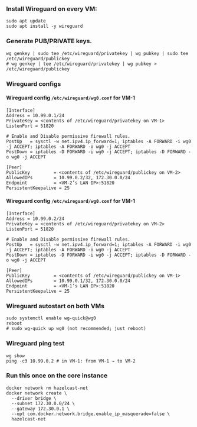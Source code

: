 ### Install Wireguard on every VM:
```
sudo apt update
sudo apt install -y wireguard
```

### Generate PUB/PRIVATE keys.
```
wg genkey | sudo tee /etc/wireguard/privatekey | wg pubkey | sudo tee /etc/wireguard/publickey
# wg genkey | tee /etc/wireguard/privatekey | wg pubkey > /etc/wireguard/publickey
```

### Wireguard configs
#### Wireguard config `/etc/wireguard/wg0.conf` for VM-1
```
[Interface]
Address = 10.99.0.1/24
PrivateKey = <contents of /etc/wireguard/privatekey on VM-1>
ListenPort = 51820

# Enable and Disable permissive firewall rules.
PostUp   = sysctl -w net.ipv4.ip_forward=1; iptables -A FORWARD -i wg0 -j ACCEPT; iptables -A FORWARD -o wg0 -j ACCEPT
PostDown = iptables -D FORWARD -i wg0 -j ACCEPT; iptables -D FORWARD -o wg0 -j ACCEPT

[Peer]
PublicKey         = <contents of /etc/wireguard/publickey on VM-2>
AllowedIPs        = 10.99.0.2/32, 172.30.0.0/24
Endpoint          = <VM-2’s LAN IP>:51820
PersistentKeepalive = 25
```

#### Wireguard config `/etc/wireguard/wg0.conf` for VM-1
```
[Interface]
Address = 10.99.0.2/24
PrivateKey = <contents of /etc/wireguard/privatekey on VM-2>
ListenPort = 51820

# Enable and Disable permissive firewall rules.
PostUp   = sysctl -w net.ipv4.ip_forward=1; iptables -A FORWARD -i wg0 -j ACCEPT; iptables -A FORWARD -o wg0 -j ACCEPT
PostDown = iptables -D FORWARD -i wg0 -j ACCEPT; iptables -D FORWARD -o wg0 -j ACCEPT

[Peer]
PublicKey         = <contents of /etc/wireguard/publickey on VM-1>
AllowedIPs        = 10.99.0.1/32, 172.30.0.0/24
Endpoint          = <VM-1’s LAN IP>:51820
PersistentKeepalive = 25
```

### Wireguard autostart on both VMs
```
sudo systemctl enable wg-quick@wg0
reboot
# sudo wg-quick up wg0 (not recommended; just reboot)
```

### Wireguard ping test
```
wg show
ping -c3 10.99.0.2 # in VM-1: from VM-1 → to VM-2
```

### Run this once on the core instance
```
docker network rm hazelcast-net
docker network create \
  --driver bridge \
  --subnet 172.30.0.0/24 \
  --gateway 172.30.0.1 \
  --opt com.docker.network.bridge.enable_ip_masquerade=false \
  hazelcast-net
```